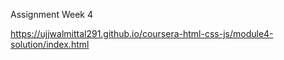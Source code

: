 Assignment Week 4

https://ujjwalmittal291.github.io/coursera-html-css-js/module4-solution/index.html

